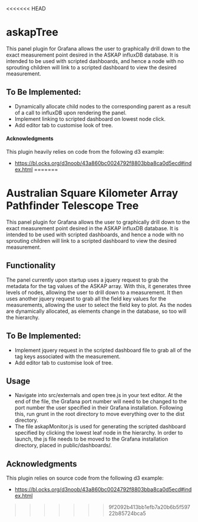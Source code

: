 <<<<<<< HEAD
# askapTree

This panel plugin for Grafana allows the user to graphically drill down to the exact measurement point desired in the ASKAP influxDB database. It is intended to be used with scripted dashboards, and hence a node with no sprouting children will link to a scripted dashboard to view the desired measurement.

## To Be Implemented:

* Dynamically allocate child nodes to the corresponding parent as a result of a call to influxDB upon rendering the panel.
* Implement linking to scripted dashboard on lowest node click.
* Add editor tab to customise look of tree.

#### Acknowledgments

This plugin heavily relies on code from the following d3 example:

* https://bl.ocks.org/d3noob/43a860bc0024792f8803bba8ca0d5ecd#index.html
=======
# Australian Square Kilometer Array Pathfinder Telescope Tree

This panel plugin for Grafana allows the user to graphically drill down to the exact measurement point desired in the ASKAP influxDB database. It is intended to be used with scripted dashboards, and hence a node with no sprouting children will link to a scripted dashboard to view the desired measurement.

## Functionality

The panel currently upon startup uses a jquery request to grab the metadata for the tag values of the ASKAP array. With this, it generates three levels of nodes, allowing the user to drill down to a measurement. It then uses another jquery request to grab all the field key values for the measurements, allowing the user to select the field key to plot. As the nodes are dynamically allocated, as elements change in the database, so too will the hierarchy.

## To Be Implemented:

* Implement jquery request in the scripted dashboard file to grab all of the tag keys associated with the measurement.
* Add editor tab to customise look of tree.

## Usage

* Navigate into src/externals and open tree.js in your text editor. At the end of the file, the Grafana port number will need to be changed to the port number the user specified in their Grafana installation. Following this, run grunt in the root directory to move everything over to the dist directory.
* The file askapMonitor.js is used for generating the scripted dashboard specified by clicking the lowest leaf node in the hierarchy. In order to launch, the js file needs to be moved to the Grafana installation directory, placed in public/dashboards/.

## Acknowledgments

This plugin relies on source code from the following d3 example:

* https://bl.ocks.org/d3noob/43a860bc0024792f8803bba8ca0d5ecd#index.html
>>>>>>> 9f2092b413bb1efb7a20b6b5f59722b85724bca5
